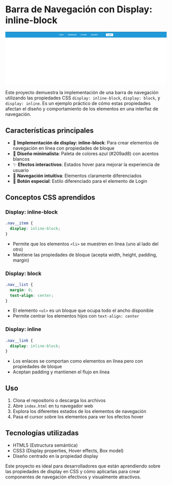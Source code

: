 
# Barra de Navegación con Display: inline-block

![preview](nav.png)

Este proyecto demuestra la implementación de una barra de navegación utilizando las propiedades CSS `display: inline-block`, `display: block`, y `display: inline`. Es un ejemplo práctico de cómo estas propiedades afectan el diseño y comportamiento de los elementos en una interfaz de navegación.

## Características principales
- 🧩 **Implementación de display: inline-block**: Para crear elementos de navegación en línea con propiedades de bloque
- 🎨 **Diseño minimalista**: Paleta de colores azul (#209ad8) con acentos blancos
- ✨ **Efectos interactivos**: Estados hover para mejorar la experiencia de usuario
- 🧭 **Navegación intuitiva**: Elementos claramente diferenciados
- 🔘 **Botón especial**: Estilo diferenciado para el elemento de Login

## Conceptos CSS aprendidos

### Display: inline-block
```css
.nav__item {
  display: inline-block;
}
```
- Permite que los elementos `<li>` se muestren en línea (uno al lado del otro)
- Mantiene las propiedades de bloque (acepta width, height, padding, margin)

### Display: block
```css
.nav__list {
  margin: 0;
  text-align: center;
}
```
- El elemento `<ul>` es un bloque que ocupa todo el ancho disponible
- Permite centrar los elementos hijos con `text-align: center`

### Display: inline
```css
.nav__link {
  display: inline-block;
}
```
- Los enlaces se comportan como elementos en línea pero con propiedades de bloque
- Aceptan padding y mantienen el flujo en línea

## Uso
1. Clona el repositorio o descarga los archivos
2. Abre `index.html` en tu navegador web
3. Explora los diferentes estados de los elementos de navegación
4. Pasa el cursor sobre los elementos para ver los efectos hover

## Tecnologías utilizadas
- HTML5 (Estructura semántica)
- CSS3 (Display properties, Hover effects, Box model)
- Diseño centrado en la propiedad display

Este proyecto es ideal para desarrolladores que están aprendiendo sobre las propiedades de display en CSS y cómo aplicarlas para crear componentes de navegación efectivos y visualmente atractivos.